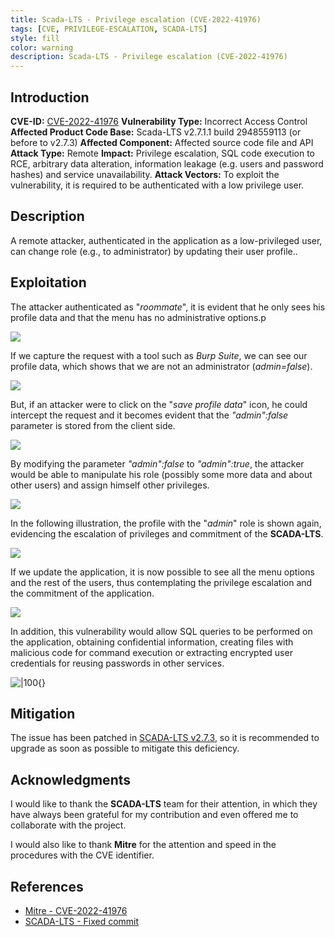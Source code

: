 ```yaml
---
title: Scada-LTS - Privilege escalation (CVE-2022-41976)
tags: [CVE, PRIVILEGE-ESCALATION, SCADA-LTS]
style: fill
color: warning
description: Scada-LTS - Privilege escalation (CVE-2022-41976)
---
```


## Introduction

**CVE-ID:** [CVE-2022-41976](https://cve.mitre.org/cgi-bin/cvename.cgi?name=CVE-2022-41976)
**Vulnerability Type:** Incorrect Access Control
**Affected Product Code Base:** Scada-LTS v2.7.1.1 build 2948559113 (or before to v2.7.3)
**Affected Component:** Affected source code file and API
**Attack Type:** Remote 
**Impact:** Privilege escalation, SQL code execution to RCE, arbitrary data alteration, information leakage (e.g. users and password hashes) and service unavailability.
**Attack Vectors:** To exploit the vulnerability, it is required to be authenticated with a low privilege user.

## Description

A remote attacker, authenticated in the application as a low-privileged user, can change role (e.g., to administrator) by updating their user profile..

## Exploitation

The attacker authenticated as "*roommate*", it is evident that he only sees his profile data and that the menu has no administrative options.p

![](../assets/img/2022-11-23/1.png)

If we capture the request with a tool such as *Burp Suite*, we can see our profile data, which shows that we are not an administrator (*admin=false*).

![](../assets/img/2022-11-23/2.png)

But, if an attacker were to click on the "*save profile data*" icon, he could intercept the request and it becomes evident that the *"admin":false* parameter is stored from the client side.

![](../assets/img/2022-11-23/3.png)

By modifying the parameter *"admin":false* to *"admin":true*, the attacker would be able to manipulate his role (possibly some more data and about other users) and assign himself other privileges.

![](../assets/img/2022-11-23/4.png)

In the following illustration, the profile with the "*admin*" role is shown again, evidencing the escalation of privileges and commitment of the **SCADA-LTS**.

![](../assets/img/2022-11-23/5.png)

If we update the application, it is now possible to see all the menu options and the rest of the users, thus contemplating the privilege escalation and the commitment of the application.

![](../assets/img/2022-11-23/6.png)

In addition, this vulnerability would allow SQL queries to be performed on the application, obtaining confidential information, creating files with malicious code for command execution or extracting encrypted user credentials for reusing passwords in other services.

![|100](../assets/img/2022-11-23/7.png){}

## Mitigation

The issue has been patched in [SCADA-LTS v2.7.3](https://github.com/SCADA-LTS/Scada-LTS/tree/release/2.7.3), so it is recommended to upgrade as soon as possible to mitigate this deficiency.

## Acknowledgments

I would like to thank the **SCADA-LTS** team for their attention, in which they have always been grateful for my contribution and even offered me to collaborate with the project.

I would also like to thank **Mitre** for the attention and speed in the procedures with the CVE identifier.

## References

- [Mitre - CVE-2022-41976](https://cve.mitre.org/cgi-bin/cvename.cgi?name=CVE-2022-41976) 
- [SCADA-LTS - Fixed commit](https://github.com/SCADA-LTS/Scada-LTS/issues/2369)
